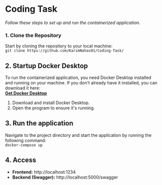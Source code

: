 # **Coding Task**

*Follow these steps to set up and run the containerized application.*
### **1. Clone the Repository**

Start by cloning the repository to your local machine: \
`git clone https://github.com/KarimNahas01/Coding-Task/`
## 2. Startup Docker Desktop
To run the containerized application, you need Docker Desktop installed and running on your machine. If you don’t already have it installed, you can download it here: \
[**Get Docker Desktop**](https://docs.docker.com/get-started/get-docker/)

1. Download and install Docker Desktop.
2. Open the program to ensure it's running.

## 3. Run the application
Navigate to the project directory and start the application by running the following command:\
`docker-compose up`

## 4. Access
- **Frontend:** http://localhost:1234
- **Backend (Swagger):** http://localhost:5000/swagger